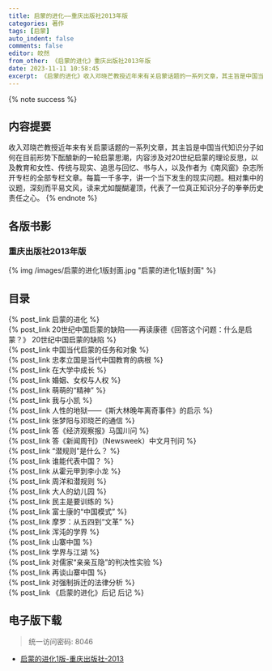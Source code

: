 ```yaml
---
title: 启蒙的进化——重庆出版社2013年版
categories: 著作
tags: [启蒙]
auto_indent: false
comments: false
editor: 皎然
from_other: 《启蒙的进化》重庆出版社2013年版
date: 2023-11-11 10:58:45
excerpt: 《启蒙的进化》收入邓晓芒教授近年来有关启蒙话题的一系列文章，其主旨是中国当代知识分子如何在目前形势下酝酿新的一轮启蒙思潮，内容涉及对20世纪启蒙的理论反思，以及教育和女性、传统与现实、追思与回忆、书与人，以及作者为《南风窗》杂志所开专栏的全部专栏文章。每篇一千多字，讲一个当下发生的现实问题。相对集中的议题，深刻而平易文风，读来尤如醍醐灌顶，代表了一位真正知识分子的拳拳历史责任之心。
---
```

{% note success %}
## 内容提要
收入邓晓芒教授近年来有关启蒙话题的一系列文章，其主旨是中国当代知识分子如何在目前形势下酝酿新的一轮启蒙思潮，内容涉及对20世纪启蒙的理论反思，以及教育和女性、传统与现实、追思与回忆、书与人，以及作者为《南风窗》杂志所开专栏的全部专栏文章。每篇一千多字，讲一个当下发生的现实问题。相对集中的议题，深刻而平易文风，读来尤如醍醐灌顶，代表了一位真正知识分子的拳拳历史责任之心。
{% endnote %}
## 各版书影
### 重庆出版社2013年版
{% img /images/启蒙的进化1版封面.jpg "启蒙的进化1版封面" %}

## 目录
{% post_link 启蒙的进化 %}<br/>
{% post_link 20世纪中国启蒙的缺陷——再读康德《回答这个问题：什么是启蒙？》 20世纪中国启蒙的缺陷 %}<br/>
{% post_link 中国当代启蒙的任务和对象 %}<br/>
{% post_link 忠孝立国是当代中国教育的病根 %}<br/>
{% post_link 在大学中成长 %}<br/>
{% post_link 婚姻、女权与人权 %}<br/>
{% post_link 萌萌的“精神” %}<br/>
{% post_link 我与小凯 %}<br/>
{% post_link 人性的地狱——《斯大林晚年离奇事件》的启示 %}<br/>
{% post_link 张梦阳与邓晓芒的通信 %}<br/>
{% post_link 答《经济观察报》马国川问 %}<br/>
{% post_link 答《新闻周刊》（Newsweek）中文月刊问 %}<br/>
{% post_link “潜规则”是什么？ %}<br/>
{% post_link 谁能代表中国？ %}<br/>
{% post_link 从霍元甲到李小龙 %}<br/>
{% post_link 周洋和潜规则 %}<br/>
{% post_link 大人的幼儿园 %}<br/>
{% post_link 民主是要训练的 %}<br/>
{% post_link 富士康的“中国模式” %}<br/>
{% post_link 摩罗：从五四到“文革” %}<br/>
{% post_link 浑沌的学界 %}<br/>
{% post_link 山寨中国 %}<br/>
{% post_link 学界与江湖 %}<br/>
{% post_link 对儒家“亲亲互隐”的判决性实验 %}<br/>
{% post_link 再谈山寨中国 %}<br/>
{% post_link 对强制拆迁的法律分析 %}<br/>
{% post_link 《启蒙的进化》后记 后记 %}<br/>
## 电子版下载
> 统一访问密码: 8046

- [启蒙的进化1版-重庆出版社-2013](https://url92.ctfile.com/f/21466692-973230457-67f886?p=8046)
